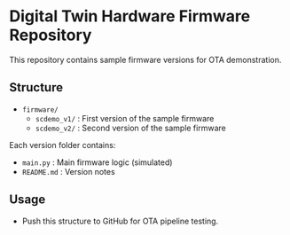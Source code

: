 # Digital Twin Hardware Firmware Repository

This repository contains sample firmware versions for OTA demonstration.

## Structure

- `firmware/`
    - `scdemo_v1/` : First version of the sample firmware
    - `scdemo_v2/` : Second version of the sample firmware

Each version folder contains:
- `main.py` : Main firmware logic (simulated)
- `README.md` : Version notes

## Usage
- Push this structure to GitHub for OTA pipeline testing.

